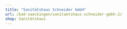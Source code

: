 ```yaml
---
title: "Sanitätshaus Schneider GmbH"
url: /bad-saeckingen/sanitaetshaus-schneider-gmbh-2/
shop: Sanitätshaus
---
```

